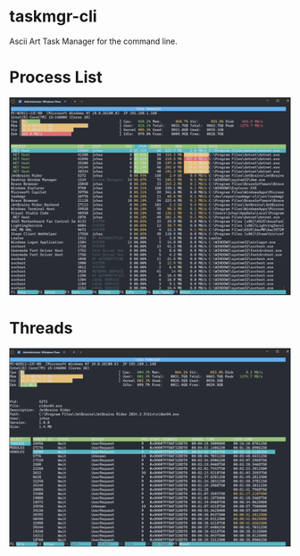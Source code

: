 # taskmgr-cli
Ascii Art Task Manager for the command line.

# Process List
![TaskManager](./docs/images/mainscreen.png)

# Threads
![Threads](./docs/images/threads.png)

